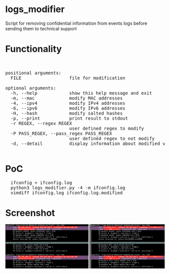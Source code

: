 # logs_modifier
Script for removing confidential information from events logs before sending them to technical support

# Functionality
<pre> 

positional arguments:
  FILE                  file for modification

optional arguments:
  -h, --help            show this help message and exit
  -m, --mac             modify MAC addresses
  -4, --ipv4            modify IPv4 addresses
  -6, --ipv6            modify IPv6 addresses
  -H, --hash            modify salted hashes
  -p, --print           print result to stdout
  -r REGEX, --regex REGEX
                        user defined regex to modify
  -P PASS_REGEX, --pass_regex PASS_REGEX
                        user defined regex to not modify
  -d, --detail          display information about modified values

</pre>

# PoC

<pre>
  ifconfig > ifconfig.log
  python3 logs_modifier.py -4 -m ifconfig.log
  vimdiff ifconfig.log ifconfig.log.modified 
</pre>
# Screenshot
![alt text](https://github.com/abletsoff/logs_modifier/blob/main/PoC.png?raw=true)
